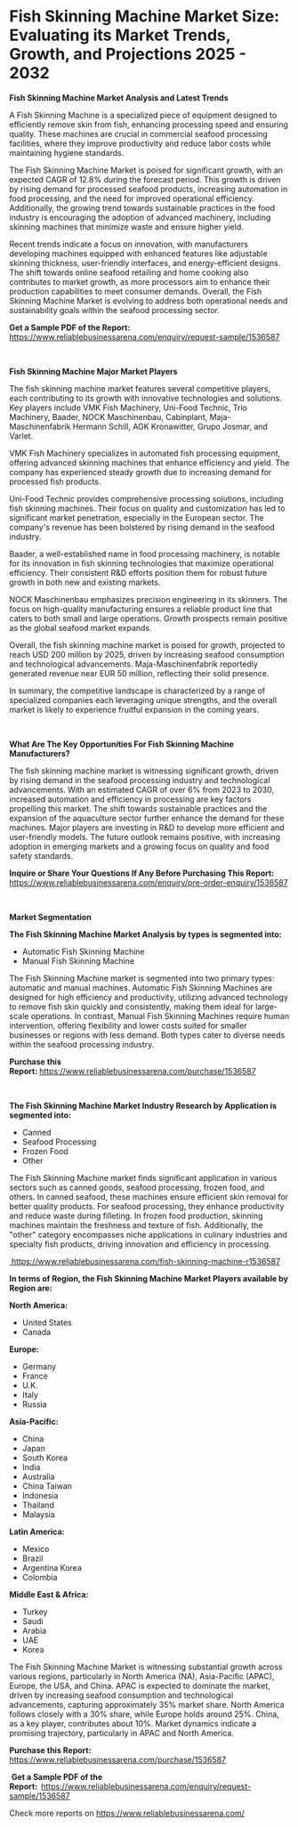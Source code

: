 <p><h1>Fish Skinning Machine Market Size: Evaluating its Market Trends, Growth, and Projections 2025 - 2032</h1></p><p><strong>Fish Skinning Machine Market Analysis and Latest Trends</strong></p>
<p><p>A Fish Skinning Machine is a specialized piece of equipment designed to efficiently remove skin from fish, enhancing processing speed and ensuring quality. These machines are crucial in commercial seafood processing facilities, where they improve productivity and reduce labor costs while maintaining hygiene standards.</p><p>The Fish Skinning Machine Market is poised for significant growth, with an expected CAGR of 12.8% during the forecast period. This growth is driven by rising demand for processed seafood products, increasing automation in food processing, and the need for improved operational efficiency. Additionally, the growing trend towards sustainable practices in the food industry is encouraging the adoption of advanced machinery, including skinning machines that minimize waste and ensure higher yield.</p><p>Recent trends indicate a focus on innovation, with manufacturers developing machines equipped with enhanced features like adjustable skinning thickness, user-friendly interfaces, and energy-efficient designs. The shift towards online seafood retailing and home cooking also contributes to market growth, as more processors aim to enhance their production capabilities to meet consumer demands. Overall, the Fish Skinning Machine Market is evolving to address both operational needs and sustainability goals within the seafood processing sector.</p></p>
<p><strong>Get a Sample PDF of the Report:&nbsp;</strong> <a href="https://www.reliablebusinessarena.com/enquiry/request-sample/1536587?utm_campaign=2534&utm_medium=2&utm_source=Github&utm_content=ia&utm_term=22022025&utm_id=fish-skinning-machine">https://www.reliablebusinessarena.com/enquiry/request-sample/1536587</a></p>
<p>&nbsp;</p>
<p><strong>Fish Skinning Machine Major Market Players</strong></p>
<p><p>The fish skinning machine market features several competitive players, each contributing to its growth with innovative technologies and solutions. Key players include VMK Fish Machinery, Uni-Food Technic, Trio Machinery, Baader, NOCK Maschinenbau, Cabinplant, Maja-Maschinenfabrik Hermann Schill, AGK Kronawitter, Grupo Josmar, and Varlet.</p><p>VMK Fish Machinery specializes in automated fish processing equipment, offering advanced skinning machines that enhance efficiency and yield. The company has experienced steady growth due to increasing demand for processed fish products.</p><p>Uni-Food Technic provides comprehensive processing solutions, including fish skinning machines. Their focus on quality and customization has led to significant market penetration, especially in the European sector. The company's revenue has been bolstered by rising demand in the seafood industry.</p><p>Baader, a well-established name in food processing machinery, is notable for its innovation in fish skinning technologies that maximize operational efficiency. Their consistent R&D efforts position them for robust future growth in both new and existing markets.</p><p>NOCK Maschinenbau emphasizes precision engineering in its skinners. The focus on high-quality manufacturing ensures a reliable product line that caters to both small and large operations. Growth prospects remain positive as the global seafood market expands.</p><p>Overall, the fish skinning machine market is poised for growth, projected to reach USD 200 million by 2025, driven by increasing seafood consumption and technological advancements. Maja-Maschinenfabrik reportedly generated revenue near EUR 50 million, reflecting their solid presence.</p><p>In summary, the competitive landscape is characterized by a range of specialized companies each leveraging unique strengths, and the overall market is likely to experience fruitful expansion in the coming years.</p></p>
<p>&nbsp;</p>
<p><strong>What Are The Key Opportunities For Fish Skinning Machine Manufacturers?</strong></p>
<p><p>The fish skinning machine market is witnessing significant growth, driven by rising demand in the seafood processing industry and technological advancements. With an estimated CAGR of over 6% from 2023 to 2030, increased automation and efficiency in processing are key factors propelling this market. The shift towards sustainable practices and the expansion of the aquaculture sector further enhance the demand for these machines. Major players are investing in R&D to develop more efficient and user-friendly models. The future outlook remains positive, with increasing adoption in emerging markets and a growing focus on quality and food safety standards.</p></p>
<p><strong>Inquire or Share Your Questions If Any Before Purchasing This Report:</strong> <a href="https://www.reliablebusinessarena.com/enquiry/pre-order-enquiry/1536587?utm_campaign=2534&utm_medium=2&utm_source=Github&utm_content=ia&utm_term=22022025&utm_id=fish-skinning-machine">https://www.reliablebusinessarena.com/enquiry/pre-order-enquiry/1536587</a></p>
<p>&nbsp;</p>
<p><strong>Market Segmentation</strong></p>
<p><strong>The Fish Skinning Machine Market Analysis by types is segmented into:</strong></p>
<p><ul><li>Automatic Fish Skinning Machine</li><li>Manual Fish Skinning Machine</li></ul></p>
<p><p>The Fish Skinning Machine market is segmented into two primary types: automatic and manual machines. Automatic Fish Skinning Machines are designed for high efficiency and productivity, utilizing advanced technology to remove fish skin quickly and consistently, making them ideal for large-scale operations. In contrast, Manual Fish Skinning Machines require human intervention, offering flexibility and lower costs suited for smaller businesses or regions with less demand. Both types cater to diverse needs within the seafood processing industry.</p></p>
<p><strong>Purchase this Report:&nbsp;</strong><a href="https://www.reliablebusinessarena.com/purchase/1536587?utm_campaign=2534&utm_medium=2&utm_source=Github&utm_content=ia&utm_term=22022025&utm_id=fish-skinning-machine">https://www.reliablebusinessarena.com/purchase/1536587</a></p>
<p>&nbsp;</p>
<p><strong>The Fish Skinning Machine Market Industry Research by Application is segmented into:</strong></p>
<p><ul><li>Canned</li><li>Seafood Processing</li><li>Frozen Food</li><li>Other</li></ul></p>
<p><p>The Fish Skinning Machine market finds significant application in various sectors such as canned goods, seafood processing, frozen food, and others. In canned seafood, these machines ensure efficient skin removal for better quality products. For seafood processing, they enhance productivity and reduce waste during filleting. In frozen food production, skinning machines maintain the freshness and texture of fish. Additionally, the "other" category encompasses niche applications in culinary industries and specialty fish products, driving innovation and efficiency in processing.</p></p>
<p><a href="https://www.reliablebusinessarena.com/fish-skinning-machine-r1536587?utm_campaign=2534&utm_medium=2&utm_source=Github&utm_content=ia&utm_term=22022025&utm_id=fish-skinning-machine">&nbsp;https://www.reliablebusinessarena.com/fish-skinning-machine-r1536587</a></p>
<p><strong>In terms of Region, the Fish Skinning Machine Market Players available by Region are:</strong></p>
<p>
    <p> <strong> North America: </strong>
        <ul>
            <li>United States</li>
            <li>Canada</li>
        </ul>
        </p> 
    <p> <strong> Europe: </strong>
        <ul>
            <li>Germany</li>
            <li>France</li>
            <li>U.K.</li>
            <li>Italy</li>
            <li>Russia</li>
        </ul>
        </p> 
    <p> <strong> Asia-Pacific: </strong>
        <ul>
            <li>China</li>
            <li>Japan</li>
            <li>South Korea</li>
            <li>India</li>
            <li>Australia</li>
            <li>China Taiwan</li>
            <li>Indonesia</li>
            <li>Thailand</li>
            <li>Malaysia</li>
        </ul>
        </p> 
    <p> <strong> Latin America: </strong>
        <ul>
            <li>Mexico</li>
            <li>Brazil</li>
            <li>Argentina Korea</li>
            <li>Colombia</li>
        </ul>
        </p> 
    <p> <strong> Middle East & Africa: </strong>
        <ul>
            <li>Turkey</li>
            <li>Saudi</li>
            <li>Arabia</li>
            <li>UAE</li>
            <li>Korea</li>
        </ul>
    </p>
    </p>
<p><p>The Fish Skinning Machine Market is witnessing substantial growth across various regions, particularly in North America (NA), Asia-Pacific (APAC), Europe, the USA, and China. APAC is expected to dominate the market, driven by increasing seafood consumption and technological advancements, capturing approximately 35% market share. North America follows closely with a 30% share, while Europe holds around 25%. China, as a key player, contributes about 10%. Market dynamics indicate a promising trajectory, particularly in APAC and North America.</p></p>
<p><strong>Purchase this Report: </strong><a href="https://www.reliablebusinessarena.com/purchase/1536587?utm_campaign=2534&utm_medium=2&utm_source=Github&utm_content=ia&utm_term=22022025&utm_id=fish-skinning-machine">https://www.reliablebusinessarena.com/purchase/1536587</a></p>
<p>&nbsp;<strong>Get a Sample PDF of the Report:&nbsp;&nbsp;</strong><a href="https://www.reliablebusinessarena.com/enquiry/request-sample/1536587?utm_campaign=2534&utm_medium=2&utm_source=Github&utm_content=ia&utm_term=22022025&utm_id=fish-skinning-machine">https://www.reliablebusinessarena.com/enquiry/request-sample/1536587</a></p>
<p><strong></strong></p>
<p>Check more reports on <a href="https://www.reliablebusinessarena.com/?utm_campaign=2534&utm_medium=2&utm_source=Github&utm_content=ia&utm_term=22022025&utm_id=fish-skinning-machine">https://www.reliablebusinessarena.com/</a></p>